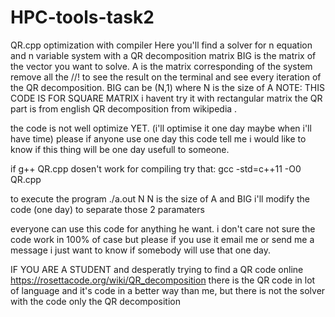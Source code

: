 # HPC-tools-task2
QR.cpp optimization with compiler
Here you'll find a solver for n equation and n variable system with a QR decomposition
matrix BIG is the matrix of the vector you want to solve. A is the matrix corresponding of the system
remove all the //! to see the result on the terminal and see every iteration of the QR decomposition.
BIG can be (N,1) where N is the size of A
NOTE: THIS CODE IS FOR SQUARE MATRIX i havent try it with rectangular matrix
the QR part is from english QR decomposition from wikipedia .

the code is not well optimize YET. (i'll optimise it one day maybe when i'll have time)
please if anyone use one day this code tell me i would like to know if this thing will be one day usefull to someone.


if g++ QR.cpp dosen't work for compiling try that:
gcc -std=c++11 -O0 QR.cpp

to execute the program 
./a.out N
N is the size of A and BIG
i'll modify the code (one day) to separate those 2 paramaters


everyone can use this code for anything he want. i don't care not sure the code work in 100% of case
but please if you use it email me or send me a message i just want to know if somebody will use that one day.


IF YOU ARE A STUDENT
and desperatly trying to find a QR code online
https://rosettacode.org/wiki/QR_decomposition
there is the QR code in lot of language and it's code in a better way than me, but there is not the solver with the code 
only the QR decomposition
